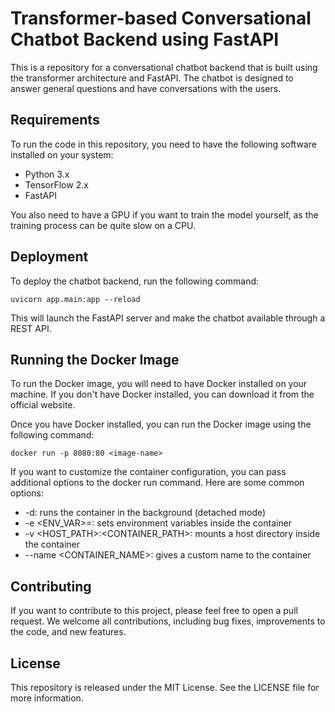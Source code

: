 # Transformer-based Conversational Chatbot Backend using FastAPI

This is a repository for a conversational chatbot backend that is built using the transformer architecture and FastAPI. The chatbot is designed to answer general questions and have conversations with the users.

## Requirements

To run the code in this repository, you need to have the following software installed on your system:

- Python 3.x
- TensorFlow 2.x
- FastAPI

You also need to have a GPU if you want to train the model yourself, as the training process can be quite slow on a CPU.

## Deployment

To deploy the chatbot backend, run the following command:


```
uvicorn app.main:app --reload
```

This will launch the FastAPI server and make the chatbot available through a REST API.

## Running the Docker Image

To run the Docker image, you will need to have Docker installed on your machine. If you don't have Docker installed, you can download it from the official website.

Once you have Docker installed, you can run the Docker image using the following command:

```
docker run -p 8080:80 <image-name>

```
If you want to customize the container configuration, you can pass additional options to the docker run command. Here are some common options:

- -d: runs the container in the background (detached mode)
- -e <ENV_VAR>=<VALUE>: sets environment variables inside the container
- -v <HOST_PATH>:<CONTAINER_PATH>: mounts a host directory inside the container
-  --name <CONTAINER_NAME>: gives a custom name to the container

## Contributing

If you want to contribute to this project, please feel free to open a pull request. We welcome all contributions, including bug fixes, improvements to the code, and new features.

## License

This repository is released under the MIT License. See the LICENSE file for more information.
